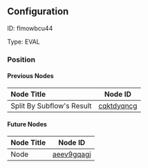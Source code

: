 # 
## Configuration
ID:  flmowbcu44

Type: EVAL 








### Position

#### Previous Nodes
| Node Title | Node ID |
| :------------- | ------------ |
| Split By Subflow&#39;s Result | [cqktdyqncg](./cqktdyqncg.md) | 
 
 #### Future Nodes
| Node Title | Node ID |
| :------------- | ------------ |
| Node |[aeev9gqagj](./aeev9gqagj.md) | 
